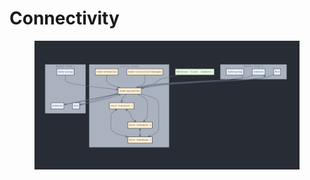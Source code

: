 # Connectivity

<figure><img src="../../../.gitbook/assets/image (2).png" alt=""><figcaption></figcaption></figure>
